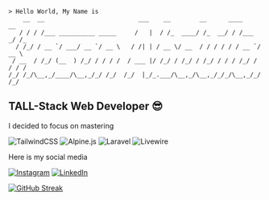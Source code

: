```
> Hello World, My Name is
    __  __                          ___    __        __      ____      __
   / / / /___ __________ _____     /   |  / /_  ____/ /_  __/ / /___ _/ /_
  / /_/ / __ `/ ___/ __ `/ __ \   / /| | / __ \/ __  / / / / / / __ `/ __ \
 / __  / /_/ (__  ) /_/ / / / /  / ___ |/ /_/ / /_/ / /_/ / / / /_/ / / / /
/_/ /_/\__,_/____/\__,_/_/ /_/  /_/  |_/_.___/\__,_/\__,_/_/_/\__,_/_/ /_/
```

## TALL-Stack Web Developer 😎
I decided to focus on mastering

![TailwindCSS](https://img.shields.io/badge/tailwindcss-%2338B2AC.svg?style=flat&logo=tailwind-css&logoColor=white)
![Alpine.js](https://img.shields.io/badge/alpinejs-white.svg?style=flat&logo=alpinedotjs&logoColor=%238BC0D0)
![Laravel](https://img.shields.io/badge/laravel-%23FF2D20.svg?style=flat&logo=laravel&logoColor=white)
![Livewire](https://img.shields.io/badge/livewire-%234e56a6.svg?style=flat&logo=livewire&logoColor=white)

Here is my social media

[![Instagram](https://img.shields.io/badge/Instagram-%23E4405F.svg?logo=Instagram&logoColor=white)](https://instagram.com/h.san.abdullah)
[![LinkedIn](https://img.shields.io/badge/LinkedIn-%230077B5.svg?logo=linkedin&logoColor=white)](https://linkedin.com/in/hasan282) 

[![GitHub Streak](https://github-readme-streak-stats.herokuapp.com?user=hasan282&theme=whatsapp-light&hide_border=true&border_radius=6&date_format=j%20M%5B%20Y%5D&card_width=550&card_height=200)](https://git.io/streak-stats)
